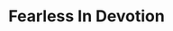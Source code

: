 ---
title: Fearless In Devotion

tags:
- Websites
- Blogs
- Podcasts
- Fanzines

people:
- Liam Randall
---